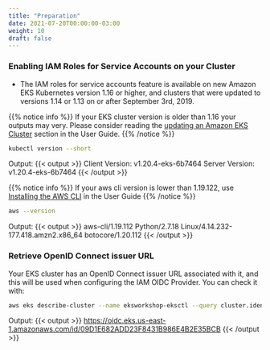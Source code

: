 ```yaml
---
title: "Preparation"
date: 2021-07-20T00:00:00-03:00
weight: 10
draft: false
---
```


### Enabling IAM Roles for Service Accounts on your Cluster

* The IAM roles for service accounts feature is available on new Amazon EKS Kubernetes version 1.16 or higher, and clusters that were updated to versions 1.14 or 1.13 on or after September 3rd, 2019.

{{% notice info %}}
If your EKS cluster version is older than 1.16 your outputs may very. Please consider reading the [updating an Amazon EKS Cluster](https://docs.aws.amazon.com/eks/latest/userguide/update-cluster.html) section in the User Guide.
{{% /notice %}}

```bash
kubectl version --short
```

Output:
{{< output >}}
Client Version: v1.20.4-eks-6b7464
Server Version: v1.20.4-eks-6b7464
{{< /output >}}

{{% notice info %}}
If your aws cli version is lower than 1.19.122, use [Installing the AWS CLI](https://docs.aws.amazon.com/cli/latest/userguide/cli-chap-install.html) in the User Guide
{{% /notice %}}

```bash
aws --version
```

Output:
{{< output >}}
aws-cli/1.19.112 Python/2.7.18 Linux/4.14.232-177.418.amzn2.x86_64 botocore/1.20.112
{{< /output >}}

### Retrieve OpenID Connect issuer URL

Your EKS cluster has an OpenID Connect issuer URL associated with it, and this will be used when configuring the IAM OIDC Provider. You can check it with:

```bash
aws eks describe-cluster --name eksworkshop-eksctl --query cluster.identity.oidc.issuer --output text
```

Output:
{{< output >}}
https://oidc.eks.us-east-1.amazonaws.com/id/09D1E682ADD23F8431B986E4B2E35BCB
{{< /output >}}
